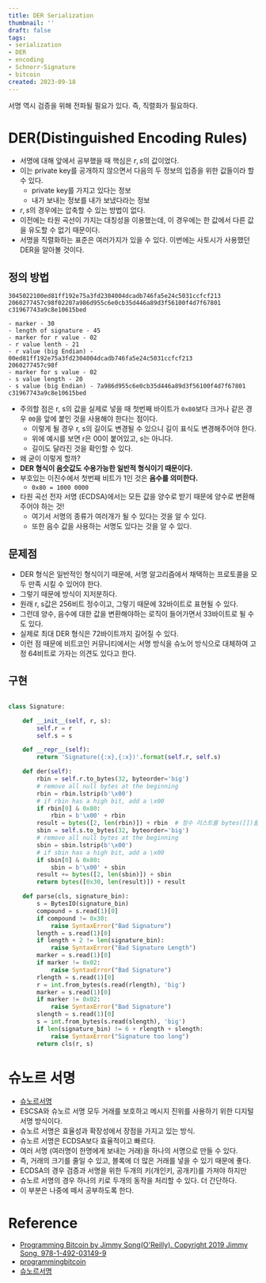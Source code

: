 ```yaml
---
title: DER Serialization
thumbnail: ''
draft: false
tags:
- serialization
- DER
- encoding
- Schnorr-Signature
- bitcoin
created: 2023-09-18
---
```


서명 역시 검증을 위해 전파될 필요가 있다. 즉, 직렬화가 필요하다.

# DER(Distinguished Encoding Rules)

* 서명에 대해 앞에서 공부했을 때 핵심은 $r, s$의 값이었다.
* 이는 private key를 공개하지 않으면서 다음의 두 정보의 입증을 위한 값들이라 할 수 있다.
  * private key를 가지고 있다는 정보
  * 내가 보내는 정보를 내가 보냈다라는 정보
* $r, s$의 경우에는 압축할 수 있는 방법이 없다.
* 이전에는 타원 곡선이 가지는 대칭성을 이용했는데, 이 경우에는 한 값에서 다른 값을 유도할 수 없기 때문이다.
* 서명을 직렬화하는 표준은 여러가지가 있을 수 있다. 이번에는 사토시가 사용했던 DER을 알아볼 것이다.

## 정의 방법

````
3045022100ed81ff192e75a3fd2304004dcadb746fa5e24c5031ccfcf213
2060277457c98f02207a986d955c6e0cb35d446a89d3f56100f4d7f67801
с31967743a9c8e10615bed

- marker - 30
- length of signature - 45
- marker for r value - 02
- r value lenth - 21
- r value (big Endian) - 00ed81ff192e75a3fd2304004dcadb746fa5e24c5031ccfcf213
2060277457c98f
- marker for s value - 02
- s value length - 20 
- s value (big Endian) - 7a986d955c6e0cb35d446a89d3f56100f4d7f67801
с31967743a9c8e10615bed
````

* 주의할 점은 r, s의 값을 실제로 넣을 때 첫번째 바이트가 `0x80`보다 크거나 같은 경우 `00`을 앞에 붙인 것을 사용해야 한다는 점이다.
  * 이렇게 될 경우 r, s의 길이도 변경될 수 있으니 길이 표식도 변경해주어야 한다.
  * 위에 예시를 보면 r은 00이 붙어있고, s는 아니다.
  * 길이도 달라진 것을 확인할 수 있다.
* 왜 굳이 이렇게 할까?
* **DER 형식이 음숫값도 수용가능한 일반적 형식이기 때문이다.**
* 부호있는 이진수에서 첫번째 비트가 1인 것은 **음수를 의미한다.**
  * `0x80 = 1000 0000`
* 타원 곡선 전자 서명 (ECDSA)에서는 모든 값을 양수로 받기 때문에 양수로 변환해주어야 하는 것!
  * 여기서 서명의 종류가 여러개가 될 수 있다는 것을 알 수 있다.
  * 또한 음수 값을 사용하는 서명도 있다는 것을 알 수 있다.

## 문제점

* DER 형식은 일반적인 형식이기 때문에, 서명 알고리즘에서 채택하는 프로토콜을 모두 만족 시킬 수 있어야 한다.
* 그렇기 때문에 방식이 지저분하다.
* 원래 r, s값은 256비트 정수이고, 그렇기 때문에 32바이트로 표현될 수 있다.
* 그런데 양수, 음수에 대한 값을 변환해야하는 로직이 들어가면서 33바이트로 될 수도 있다.
* 실제로 최대 DER 형식은 72바이트까지 길어질 수 있다.
* 이런 점 때문에 비트코인 커뮤니티에서는 서명 방식을 슈노어 방식으로 대체하여 고정 64비트로 가자는 의견도 있다고 한다.

## 구현

````python

class Signature:

    def __init__(self, r, s):
        self.r = r
        self.s = s

    def __repr__(self):
        return 'Signature({:x},{:x})'.format(self.r, self.s)

    def der(self):
        rbin = self.r.to_bytes(32, byteorder='big')
        # remove all null bytes at the beginning
        rbin = rbin.lstrip(b'\x00')
        # if rbin has a high bit, add a \x00
        if rbin[0] & 0x80:
            rbin = b'\x00' + rbin
        result = bytes([2, len(rbin)]) + rbin  # 정수 리스트를 bytes([])를 사용해 변환
        sbin = self.s.to_bytes(32, byteorder='big')
        # remove all null bytes at the beginning
        sbin = sbin.lstrip(b'\x00')
        # if sbin has a high bit, add a \x00
        if sbin[0] & 0x80:
            sbin = b'\x00' + sbin
        result += bytes([2, len(sbin)]) + sbin
        return bytes([0x30, len(result)]) + result

    def parse(cls, signature_bin):
        s = BytesIO(signature_bin)
        compound = s.read(1)[0]
        if compound != 0x30:
            raise SyntaxError("Bad Signature")
        length = s.read(1)[0]
        if length + 2 != len(signature_bin):
            raise SyntaxError("Bad Signature Length")
        marker = s.read(1)[0]
        if marker != 0x02:
            raise SyntaxError("Bad Signature")
        rlength = s.read(1)[0]
        r = int.from_bytes(s.read(rlength), 'big')
        marker = s.read(1)[0]
        if marker != 0x02:
            raise SyntaxError("Bad Signature")
        slength = s.read(1)[0]
        s = int.from_bytes(s.read(slength), 'big')
        if len(signature_bin) != 6 + rlength + slength:
            raise SyntaxError("Signature too long")
        return cls(r, s)
````

# 슈노르 서명

* [슈노르서명](http://wiki.hash.kr/index.php/%EC%8A%88%EB%85%B8%EB%A5%B4%EC%84%9C%EB%AA%85)
* ESCSA와 슈노르 서명 모두 거래를 보호하고 메시지 진위를 사용하기 위한 디지털 서명 방식이다.
* 슈노르 서명은 효율성과 확장성에서 장점을 가지고 있는 방식.
* 슈노르 서명은 ECDSA보다 효율적이고 빠르다.
* 여러 서명 (여러명이 한명에게 보내는 거래)을 하나의 서명으로 만들 수 있다.
* 즉, 거래의 크기를 줄일 수 있고, 블록에 더 많은 거래를 넣을 수 있기 때문에 좋다.
* ECDSA의 경우 검증과 서명을 위한 두개의 키(개인키, 공개키)를 가져야 하지만
* 슈노르 서명의 경우 하나의 키로 두개의 동작을 처리할 수 있다. 더 간단하다.
* 이 부분은 나중에 떼서 공부하도록 한다.

# Reference

* [Programming Bitcoin by Jimmy Song(O'Reilly). Copyright 2019 Jimmy Song, 978-1-492-03149-9](https://product.kyobobook.co.kr/detail/S000001810191?LINK=NVB&NaPm=ct%3Dlco3jtn4%7Cci%3Dbf430ef307d43aa5d2aed075a40675b99aea5dd1%7Ctr%3Dboksl1%7Csn%3D5342564%7Chk%3D30b6603d08172940787f2adaf8fa881b7ca80517)
* [programmingbitcoin](https://github.com/jimmysong/programmingbitcoin)
* [슈노르서명](http://wiki.hash.kr/index.php/%EC%8A%88%EB%85%B8%EB%A5%B4%EC%84%9C%EB%AA%85)
